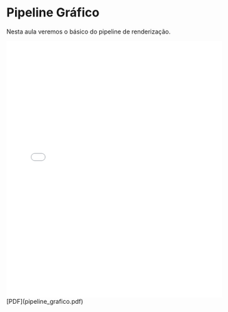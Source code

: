 # Pipeline Gráfico

Nesta aula veremos o básico do pipeline de renderização.

<embed height="600" src="pipeline_grafico.pdf" type="application/pdf" width="100%">
[PDF](pipeline_grafico.pdf)
